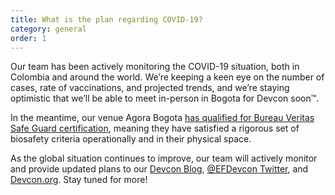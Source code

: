 ```yaml
---
title: What is the plan regarding COVID-19?
category: general
order: 1
---
```


Our team has been actively monitoring the COVID-19 situation, both in Colombia and around the world. We’re keeping a keen eye on the number of cases, rate of vaccinations, and projected trends, and we’re staying optimistic that we’ll be able to meet in-person in Bogota for Devcon soon™.

In the meantime, our venue Agora Bogota [has qualified for Bureau Veritas Safe Guard certification](https://agora-bogota.com/en/protocolos-bioseguridad), meaning they have satisfied a rigorous set of biosafety criteria operationally and in their physical space.

As the global situation continues to improve, our team will actively monitor and provide updated plans to our [Devcon Blog](https://blog.ethereum.org/category/devcon/), [@EFDevcon Twitter](https://twitter.com/EFDevcon), and [Devcon.org](https://devcon.org). Stay tuned for more!
